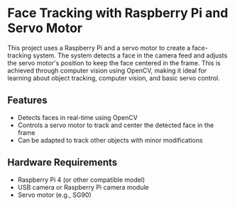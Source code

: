 
# Face Tracking with Raspberry Pi and Servo Motor

This project uses a Raspberry Pi and a servo motor to create a face-tracking system. The system detects a face in the camera feed and adjusts the servo motor's position to keep the face centered in the frame. This is achieved through computer vision using OpenCV, making it ideal for learning about object tracking, computer vision, and basic servo control.

## Features
- Detects faces in real-time using OpenCV
- Controls a servo motor to track and center the detected face in the frame
- Can be adapted to track other objects with minor modifications

## Hardware Requirements
- Raspberry Pi 4 (or other compatible model)
- USB camera or Raspberry Pi camera module
- Servo motor (e.g., SG90)
